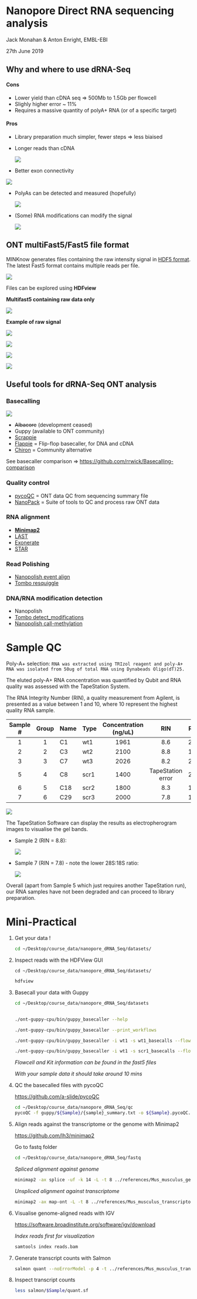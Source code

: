# Nanopore Direct RNA sequencing analysis

Jack Monahan & Anton Enright, EMBL-EBI

27th June 2019



## Why and where to use dRNA-Seq

#### Cons

- Lower yield than cDNA seq => 500Mb to 1.5Gb per flowcell 
- Slighly higher error ~ 11%
- Requires a massive quantity of polyA+ RNA (or of a specific target)



#### Pros

- Library preparation much simpler, fewer steps => less biaised

- Longer reads than cDNA

  ![](pictures/Slide17.png) 

- Better exon connectivity

![](pictures/exon_align.png)

* PolyAs can be detected and measured (hopefully)

  ![](pictures/Slide09.png)

* (Some) RNA modifications can modify the signal

  ![](pictures/Slide34.png)

   



## ONT multiFast5/Fast5 file format

MINKnow generates files containing the raw intensity signal in [HDF5 format](https://support.hdfgroup.org/HDF5/). The latest Fast5 format contains multiple reads per file.

![](pictures/HDF5.jpeg)



Files can be explored using **HDFview**

**Multifast5 containing raw data only**

![](pictures/fast5_pre.png)




**Example of raw signal**

![](pictures/fast5_raw.png)

![](pictures/Raw1.png)

![](pictures/Raw2.png)

![](pictures/Raw3.png)



## Useful tools for dRNA-Seq ONT analysis

### Basecalling

![](pictures/nanopore_signal_to_sequence.jpg)

* ~~Albacore~~ (development ceased)
* Guppy (available to ONT community) 
* [Scrappie](https://github.com/nanoporetech/scrappie)
* [Flappie](https://github.com/nanoporetech/flappie)  = Flip-flop basecaller, for DNA and cDNA
* [Chiron](https://github.com/haotianteng/chiron) = Community alternative

See basecaller comparison => https://github.com/rrwick/Basecalling-comparison

### Quality control

* [pycoQC](https://github.com/a-slide/pycoQC) = ONT data QC from sequencing summary file
* [NanoPack](https://github.com/wdecoster/nanopack) = Suite of tools to QC and process raw ONT data

### RNA alignment

* [**Minimap2** ](https://github.com/lh3/minimap2)
* [LAST](http://last.cbrc.jp)
* [Exonerate](https://www.ebi.ac.uk/about/vertebrate-genomics/software/exonerate)
* [STAR](https://github.com/alexdobin/STAR)

### Read Polishing

* [Nanopolish event align](https://nanopolish.readthedocs.io/en/latest/)
* [Tombo resquiggle](https://nanoporetech.github.io/tombo/)

### DNA/RNA modification detection
* Nanopolish
* [Tombo detect_modifications](https://nanoporetech.github.io/tombo/)
* [Nanopolish call-methylation](https://nanopolish.readthedocs.io/en/latest/quickstart_call_methylation.html)

# Sample QC

Poly-A+ selection: `RNA was extracted using TRIzol reagent and poly-A+ RNA was isolated from 50ug of total RNA using Dynabeads Oligo(dT)25.`

The eluted poly-A+ RNA concentration was quantified by Qubit and RNA quality was assessed with the TapeStation System.

The RNA Integrity Number (RIN), a quality measurement from Agilent, is presented as a value between 1 and 10, where 10 represent the highest quality RNA sample.

| Sample # | Group | Name | Type  | Concentration (ng/uL) |        RIN        | Reads | Bases (Gb) |
|:--------:|:-----:|------|-------|:---------------------:|:-----------------:|:-----:|:-----------|
|     1    |  1    |  C1  |  wt1  |          1961         |        8.6        | 2.52M | 2.77       |
|     2    |  2    |  C3  |  wt2  |          2100         |        8.8        | 1.02M | 1.02       |
|     3    |  3    |  C7  |  wt3  |          2026         |        8.2        | 2.58M | 3.01       |
|     5    |  4    |  C8  |  scr1 |          1400         | TapeStation error | 2.61M | 3.03       |
|     6    |  5    | C18 |  scr2  |          1800         |        8.3        | 1.90M | 2.16       |
|     7    |  6    | C29 |  scr3  |          2000         |        7.8        | 1.10M | 0.60       |

  ![](pictures/ts_Gel.png) 

The TapeStation Software can display the results as electropherogram images to visualise the gel bands.

- Sample 2 (RIN = 8.8):

  ![](pictures/ts_S2EPG.png) 

- Sample 7 (RIN = 7.8) - note the lower 28S:18S ratio:

  ![](pictures/ts_S8EPG.png) 

Overall (apart from Sample 5 which just requires another TapeStation run), our RNA samples have not been degraded and can proceed to library preparation.

# Mini-Practical

1. Get your data !

   ```bash
   cd ~/Desktop/course_data/nanopore_dRNA_Seq/datasets/
   ```


2. Inspect reads with the HDFView GUI

   ```
   cd ~/Desktop/course_data/nanopore_dRNA_Seq/datasets/
   ```

   ```bash
   hdfview
   ```

     

3. Basecall your data with Guppy

   ```bash
   cd ~/Desktop/course_data/nanopore_dRNA_Seq/datasets
  
   ```

   ```bash
   ./ont-guppy-cpu/bin/guppy_basecaller --help
   
   ./ont-guppy-cpu/bin/guppy_basecaller --print_workflows
   
   ./ont-guppy-cpu/bin/guppy_basecaller -i wt1 -s wt1_basecalls --flowcell FLO-MIN106 --kit SQK-RNA002 -q 0 --trim_strategy rna --reverse_sequence true --pt_scaling --qscore_filtering 0
   
   ./ont-guppy-cpu/bin/guppy_basecaller -i wt1 -s scr1_basecalls --flowcell FLO-MIN106 --kit SQK-RNA002 -q 0 --trim_strategy rna --reverse_sequence true --pt_scaling --qscore_filtering 0
   
   ```

   *Flowcell and Kit information can be found in the fast5 files*

   *With your sample data it should take around 10 mins*
   


4. QC the basecalled files with pycoQC

   https://github.com/a-slide/pycoQC

   ```bash
   cd ~/Desktop/course_data/nanopore_dRNA_Seq/qc
   pycoQC -f guppy/${Sample}/{sample}_summary.txt -o ${Sample}.pycoQC.html
   ```
   

5. Align reads against the transcriptome or the genome with Minimap2

   https://github.com/lh3/minimap2

   Go to fastq folder
   
   ```bash
   cd ~/Desktop/course_data/nanopore_dRNA_Seq/fastq
   ```

   *Spliced alignment against genome*
   
   ```bash
   minimap2 -ax splice -uf -k 14 -L -t 8 ../references/Mus_musculus_genome.fa.gz ${Sample}.fastq.gz | samtools view -bh -F 2308 | samtools sort -o reads.bam
   ```

    *Unspliced alignment against transcriptome*

   ```bash
   minimap2 -ax map-ont -L -t 8 ../references/Mus_musculus_transcriptome.fa.gz ${Sample}.fastq.gz | samtools view -bh -F 2308 | samtools sort -o transcriptome.bam
   ```

   

6. Visualise genome-aligned reads with IGV

   https://software.broadinstitute.org/software/igv/download

   *Index reads first for visualization*

   ```bash
   samtools index reads.bam
   ```

7. Generate transcript counts with Salmon

   ```bash
   salmon quant --noErrorModel -p 4 -t ../references/Mus_musculus_transcriptome.fa.gz -l U -a transcriptome.bam  -o salmon/$Sample
   ```

8. Inspect transcript counts

   ```bash
   less salmon/$Sample/quant.sf
   ```


